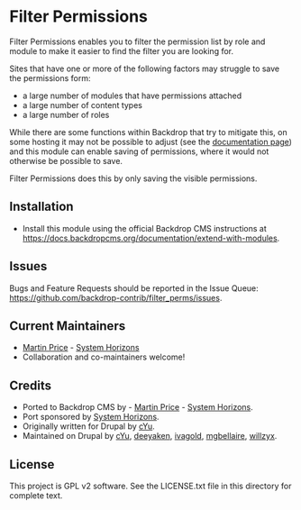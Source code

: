 Filter Permissions
========
Filter Permissions enables you to filter the permission list by role and module 
to make it easier to find the filter you are looking for.

Sites that have one or more of the following factors may struggle to save the
permissions form:
- a large number of modules that have permissions attached
- a large number of content types
- a large number of roles

While there are some functions within Backdrop that try to mitigate this, on
some hosting it may not be possible to adjust (see the [documentation page](https://docs.backdropcms.org/max-input-vars))
and this module can enable saving of permissions, where it would not otherwise
be possible to save.

Filter Permissions does this by only saving the visible permissions.

Installation
------------

- Install this module using the official Backdrop CMS instructions at
  https://docs.backdropcms.org/documentation/extend-with-modules.


Issues
------

Bugs and Feature Requests should be reported in the Issue Queue:
https://github.com/backdrop-contrib/filter_perms/issues.


Current Maintainers
-------------------
- [Martin Price](https://github.com/yorkshire-pudding) - [System Horizons](https://www.systemhorizons.co.uk)
- Collaboration and co-maintainers welcome!

Credits
-------
- Ported to Backdrop CMS by - [Martin Price](https://github.com/yorkshire-pudding) - [System Horizons](https://www.systemhorizons.co.uk).
- Port sponsored by [System Horizons](https://www.systemhorizons.co.uk).
- Originally written for Drupal by [cYu](https://www.drupal.org/u/cyu).
- Maintained on Drupal by [cYu](https://www.drupal.org/u/cyu), 
[deeyaken](https://www.drupal.org/u/deekayen),
[ivagold](https://www.drupal.org/u/ivagold),
[mgbellaire](https://www.drupal.org/u/mgbellaire),
[willzyx](https://www.drupal.org/u/willzyx).

License
-------

This project is GPL v2 software.
See the LICENSE.txt file in this directory for complete text.
